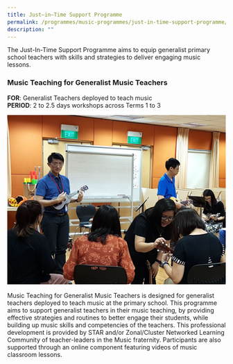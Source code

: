 ```yaml
---
title: Just–in–Time Support Programme
permalink: /programmes/music-programmes/just-in-time-support-programme/
description: ""
---
```

The Just-In-Time Support Programme aims to equip generalist primary school teachers with skills and strategies to deliver engaging music lessons.

### Music Teaching for Generalist Music Teachers

**FOR**: Generalist Teachers deployed to teach music  
**PERIOD**: 2 to 2.5 days workshops across Terms 1 to 3

![2.4.3 Ukelele](/images/243ukelele.jpg)

Music Teaching for Generalist Music Teachers is designed for generalist teachers deployed to teach music at the primary school. This programme aims to support generalist teachers in their music teaching, by providing effective strategies and routines to better engage their students, while building up music skills and competencies of the teachers. This professional development is provided by STAR and/or Zonal/Cluster Networked Learning Community of teacher-leaders in the Music fraternity. Participants are also supported through an online component featuring videos of music classroom lessons.
